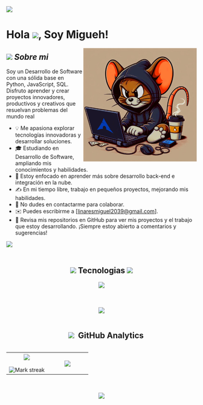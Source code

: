 <img src="https://user-images.githubusercontent.com/73097560/115834477-dbab4500-a447-11eb-908a-139a6edaec5c.gif">

# Hola <img src="https://media.giphy.com/media/hvRJCLFzcasrR4ia7z/giphy.gif" width="30">, Soy Migueh!

<img align="right" width=300px alt="Unicorn" src="peet.png" />

## <picture><img src = "https://github.com/7oSkaaa/7oSkaaa/blob/main/Images/about_me.gif?raw=true" width = 35px></picture> *Sobre mi*

Soy un Desarrollo de Software con una sólida base en Python, JavaScript, SQL. Disfruto aprender y crear proyectos innovadores, productivos y creativos que resuelvan problemas del mundo real

- 💡 Me apasiona explorar tecnologías innovadoras y desarrollar soluciones.  
- 🎓 Estudiando en Desarrollo de Software, ampliando mis conocimientos y habilidades.  
- 🌱 Estoy enfocado en aprender más sobre desarrollo back-end e integración en la nube.  
- ✍️ En mi tiempo libre, trabajo en pequeños proyectos, mejorando mis habilidades.  
- 💬 No dudes en contactarme para colaborar.  
- ✉️ Puedes escribirme a [linaresmiguel2039@gmail.com].
- 📄 Revisa mis repositorios en GitHub para ver mis proyectos y el trabajo que estoy desarrollando. ¡Siempre estoy abierto a comentarios y sugerencias!
  
<img src="https://user-images.githubusercontent.com/73097560/115834477-dbab4500-a447-11eb-908a-139a6edaec5c.gif"><br><br>

<h2 align="center"><img src="https://media2.giphy.com/media/QssGEmpkyEOhBCb7e1/giphy.gif?cid=ecf05e47a0n3gi1bfqntqmob8g9aid1oyj2wr3ds3mg700bl&rid=giphy.gif" width ="25"> Tecnologias <img src="https://media2.giphy.com/media/QssGEmpkyEOhBCb7e1/giphy.gif?cid=ecf05e47a0n3gi1bfqntqmob8g9aid1oyj2wr3ds3mg700bl&rid=giphy.gif" width ="25"></h2>

<div align="center">
  <img src="https://skillicons.dev/icons?i=html,css,git,python,javascript,django,nodejs,mysql,postgresql,mongodb,linux,aws" />

<br><br><img src="https://user-images.githubusercontent.com/73097560/115834477-dbab4500-a447-11eb-908a-139a6edaec5c.gif">

<div id="user-content-toc">
  <ul align="center">
    <summary><h2 style="display: inline-block"><img src="https://media.giphy.com/media/ObNTw8Uzwy6KQ/giphy.gif" width="30px"> &nbsp;GitHub Analytics</h2></summary>  
  </ul>
</div>


<!--- stats & Trophy (start) -->
<p align="center">
  <!--- stats (start) -->
<table align="center">
<tr border="none">
<td width="50%" align="center">
  
  <img  align="center"  src="https://github-readme-stats.vercel.app/api?username=Migueh02&theme=transparent&show_icons=true&count_private=true" />
  <br></br>
  <img  title="🔥 Get streak stats for your profile at git.io/streak-stats" alt="Mark streak" src="https://github-readme-streak-stats.herokuapp.com/?user=Migueh02&theme=transparent&hide_border=false" /> 
</td>

<td width="50%" align="center">

  <img  align="center"  src="https://github-readme-stats.anuraghazra1.vercel.app/api/top-langs/?username=Migueh02&theme=algolia&hide_border=false&no-bg=true&no-frame=true&langs_count=10"/>
  
  </td>
</tr>
</table>
<!--- stats (end) -->


</p> 


<br><br><img src="https://user-images.githubusercontent.com/73097560/115834477-dbab4500-a447-11eb-908a-139a6edaec5c.gif">
